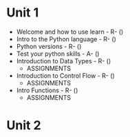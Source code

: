 # Unit 1
* Welcome and how to use learn - R- ()
* Intro to the Python language - R- ()
* Python versions - R- ()
* Test your python skills - A- ()
* Introduction to Data Types - R- ()
  * ASSIGNMENTS
* Introduction to Control Flow - R- ()
  * ASSIGNMENTS
* Intro Functions - R- ()
  * ASSIGNMENTS

# Unit 2
